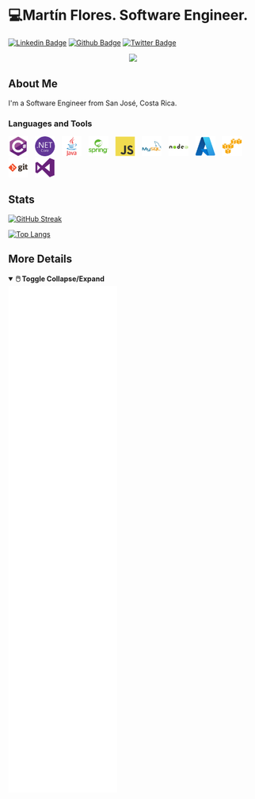 

# 💻Martín Flores. Software Engineer.
[![Linkedin Badge](https://img.shields.io/badge/-Martin%20Flores-blue?style=flat&logo=Linkedin&logoColor=white&link=https://www.linkedin.com/in/mfloresg/)](https://www.linkedin.com/in/mfloresg/)
[![Github Badge](https://img.shields.io/badge/-martinicr-404040?style=flat&logo=github&logoColor=cyan&link=https://github.com/martinicr)](https://github.com/martinicr)
[![Twitter Badge](https://img.shields.io/badge/-@martinicr-1da1f2?style=flat&logo=twitter&logoColor=white&link=https://twitter.com/martinicr)](https://twitter.com/martinicr)
<img src="https://komarev.com/ghpvc/?username=martinicr&style=flat-square&color=blue" alt=""/>

<div id="header" align="center">
  <img src="https://media.giphy.com/media/qgQUggAC3Pfv687qPC/giphy.gif" width="300" />
</div>

## About Me
I'm a Software Engineer from San José, Costa Rica. 

### Languages and Tools
<div>
  <img src="https://github.com/devicons/devicon/blob/master/icons/csharp/csharp-original.svg" title="csharp" width="40" height="40" style="padding-right:10px;"/>
  <img src="https://github.com/devicons/devicon/blob/master/icons/dotnetcore/dotnetcore-original.svg" title="DoNet" alt="DotNet" width="40" height="40" style="padding-right:10px;"/>
  <img src="https://github.com/devicons/devicon/blob/master/icons/java/java-original-wordmark.svg" title="Java" alt="Java" width="40" height="40" style="padding-right:10px;"/>
  <img src="https://github.com/devicons/devicon/blob/master/icons/spring/spring-original-wordmark.svg" title="Spring" alt="Spring" width="40" height="40" style="padding-right:10px;"/>
  <img src="https://github.com/devicons/devicon/blob/master/icons/javascript/javascript-original.svg" title="JavaScript" alt="JavaScript" width="40" height="40" style="padding-right:10px;"/>
  <img src="https://github.com/devicons/devicon/blob/master/icons/mysql/mysql-original-wordmark.svg" title="MySQL"  alt="MySQL" width="40" height="40" style="padding-right:10px;"/>
  <img src="https://github.com/devicons/devicon/blob/master/icons/nodejs/nodejs-original-wordmark.svg" title="NodeJS" alt="NodeJS" width="40" height="40" style="padding-right:10px;"/>
  <img src="https://github.com/devicons/devicon/blob/master/icons/azure/azure-original.svg" title="Azure" alt="Azure" width="40" height="40" style="padding-right:10px;"/>
  <img src="https://github.com/devicons/devicon/blob/master/icons/amazonwebservices/amazonwebservices-original.svg" title="AWS" alt="AWS" width="40" height="40" style="padding-right:10px;"/>
  <img src="https://github.com/devicons/devicon/blob/master/icons/git/git-original-wordmark.svg" title="Git" **alt="Git" width="40" height="40" style="padding-right:10px;"/>
  <img src="https://github.com/devicons/devicon/blob/master/icons/visualstudio/visualstudio-plain.svg" title="VisualStudio" alt="VisualStudio" width="40" height="40" style="padding-right:10px;"/>
</div>

## Stats

[![GitHub Streak](http://github-readme-streak-stats.herokuapp.com?user=martinicr&theme=transparent&date_format=M%20j%5B%2C%20Y%5D)](https://git.io/streak-stats)

[![Top Langs](https://github-readme-stats.vercel.app/api/top-langs/?username=martinicr)](https://github.com/anuraghazra/github-readme-stats)

## More Details
<details open>
  <summary><strong>🖱️ Toggle Collapse/Expand</strong></summary>
  <picture>
    <img src="/github-metrics.svg" alt="Metrics">
  </picture>
</details>  



